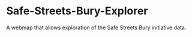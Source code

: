 # Safe-Streets-Bury-Explorer
A webmap that allows exploration of the Safe Streets Bury initiative data.
